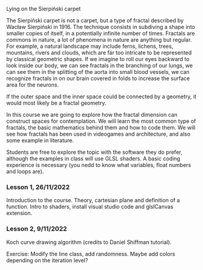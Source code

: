 Lying on the Sierpiński carpet

The Sierpiński carpet is not a carpet, but a type of fractal described by Wacław Sierpiński in 1916. The technique consists in subdiving a shape into smaller copies of itself, in a potentially infinite number of times. Fractals are commons in nature, a lot of phenomena in nature are anything but regular. For example, a natural landscape may include ferns, lichens, trees, mountains, rivers and clouds, which are far too intricate to be represented by classical geometric shapes. If we imagine to roll our eyes backward to look inside our body, we can see fractals in the branching of our lungs, we can see them in the splitting of the aorta into small blood vessels, we can recognize fractals in on our brain covered in folds to increase the surface area for the neurons. 

If the outer space and the inner space could be connected by a geometry, it would most likely be a fractal geometry.

In this course we are going to explore how the fractal dimension can construct spaces for contemplation. We will learn the most common type of fractals, the basic mathematics behind them and how to code them. We will see how fractals has been used in videogames and architecture, and also some example in literature.

Students are free to explore the topic with the software they do prefer, although the examples in class will use GLSL shaders. A basic coding experience is necessary (you nedd to know what variables, float numbers and loops are).


### Lesson 1, 26/11/2022
Introduction to the course. Theory, cartesian plane and definition of a function. Intro to shaders, install visual studio code and glslCanvas extension.



### Lesson 2, 9/11/2022

Koch curve drawing algorithm (credits to Daniel Shiffman tutorial).

Exercise: Modify the line class, add randomness. Maybe add colors depending on the iteration level?